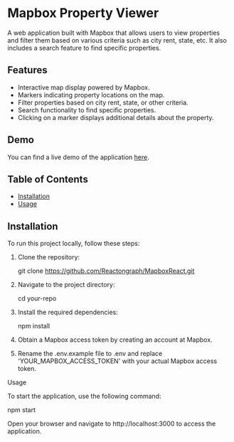 <!-- This is a [Next.js](https://nextjs.org/) project bootstrapped with [`create-next-app`](https://github.com/vercel/next.js/tree/canary/packages/create-next-app).

## Getting Started

First, run the development server:

```bash
npm run dev
# or
yarn dev
# or
pnpm dev
```

Open [http://localhost:3000](http://localhost:3000) with your browser to see the result.

You can start editing the page by modifying `pages/index.js`. The page auto-updates as you edit the file.

[API routes](https://nextjs.org/docs/api-routes/introduction) can be accessed on [http://localhost:3000/api/hello](http://localhost:3000/api/hello). This endpoint can be edited in `pages/api/hello.js`.

The `pages/api` directory is mapped to `/api/*`. Files in this directory are treated as [API routes](https://nextjs.org/docs/api-routes/introduction) instead of React pages.

This project uses [`next/font`](https://nextjs.org/docs/basic-features/font-optimization) to automatically optimize and load Inter, a custom Google Font.

## Learn More

To learn more about Next.js, take a look at the following resources:

- [Next.js Documentation](https://nextjs.org/docs) - learn about Next.js features and API.
- [Learn Next.js](https://nextjs.org/learn) - an interactive Next.js tutorial.

You can check out [the Next.js GitHub repository](https://github.com/vercel/next.js/) - your feedback and contributions are welcome!

## Deploy on Vercel

The easiest way to deploy your Next.js app is to use the [Vercel Platform](https://vercel.com/new?utm_medium=default-template&filter=next.js&utm_source=create-next-app&utm_campaign=create-next-app-readme) from the creators of Next.js.

Check out our [Next.js deployment documentation](https://nextjs.org/docs/deployment) for more details. -->

# Mapbox Property Viewer

A web application built with Mapbox that allows users to view properties and filter them based on various criteria such as city rent, state, etc. It also includes a search feature to find specific properties.

## Features

- Interactive map display powered by Mapbox.
- Markers indicating property locations on the map.
- Filter properties based on city rent, state, or other criteria.
- Search functionality to find specific properties.
- Clicking on a marker displays additional details about the property.

## Demo

You can find a live demo of the application [here](https://mapbox-react-gamma.vercel.app/).

## Table of Contents

- [Installation](#installation)
- [Usage](#usage)

## Installation

To run this project locally, follow these steps:

1. Clone the repository:

   git clone https://github.com/Reactongraph/MapboxReact.git

2. Navigate to the project directory:

   cd your-repo

3. Install the required dependencies:

   npm install

4. Obtain a Mapbox access token by creating an account at Mapbox.

5. Rename the .env.example file to .env and replace 'YOUR_MAPBOX_ACCESS_TOKEN' with your actual Mapbox access token.

Usage

To start the application, use the following command:

npm start

Open your browser and navigate to http://localhost:3000 to access the application.
